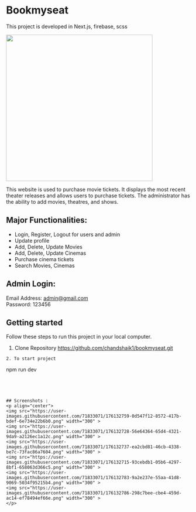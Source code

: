 # Bookmyseat
This project is developed in Next.js, firebase, scss

<img src="https://user-images.githubusercontent.com/71833071/172041489-1f8f2f88-98fe-412b-89cb-cd729bbafa85.jpeg" width="400" height="400">

This website is used to purchase movie tickets. It displays the most recent theater releases and allows users to purchase tickets. The administrator has the ability to add movies, theatres, and shows.

## Major Functionalities: 
- Login, Register, Logout for users and admin
- Update profile
- Add, Delete, Update Movies
- Add, Delete, Update Cinemas
- Purchase cinema tickets
- Search Movies, Cinemas

## Admin Login:
Email Address: admin@gmail.com
<br />
Password: 123456

## Getting started
Follow these steps to run this project in your local computer.
1. Clone Repository
https://github.com/chandshaik1/bookmyseat.git
```
2. To start project
```
npm run dev
```




## Screenshots :
<p align="center">
<img src="https://user-images.githubusercontent.com/71833071/176132759-0d547f12-8572-417b-bdef-6e734e22b6b0.png" width="300" >
<img src="https://user-images.githubusercontent.com/71833071/176132728-56e64364-65d4-4321-9da9-a2126ec1a12c.png" width="300" >
<img src="https://user-images.githubusercontent.com/71833071/176132737-ea2cbd81-46cb-4338-be7c-73fac86a7604.png" width="300" >
<img src="https://user-images.githubusercontent.com/71833071/176132715-93cebdb1-05b6-4297-8bf1-658063d366c5.png" width="300" >
<img src="https://user-images.githubusercontent.com/71833071/176132783-9a2e237e-55aa-41d8-9069-5034f95215b4.png" width="300" >
<img src="https://user-images.githubusercontent.com/71833071/176132786-298c7bee-cbe4-459d-ac14-ef78494ef66e.png" width="300" >
</p>
